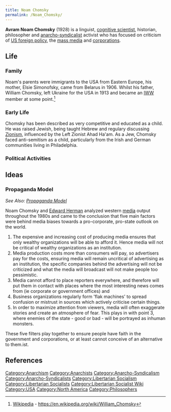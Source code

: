 ```yaml
---
title: Noam Chomsky
permalink: /Noam_Chomsky/
---
```


**Avram Noam Chomsky** (1928) is a linguist, [cognitive
scientist](Science.md "wikilink"), historian, philosopher and
[anarcho-syndicalist](Anarcho-Syndicalism.md "wikilink") activist who has
focused on criticism of [US foreign
policy](US_Foreign_Policy.md "wikilink"), the [mass
media](Mass_Media.md "wikilink") and
[corporations](corporations.md "wikilink").

## Life

### Family

Noam's parents were immigrants to the USA from Eastern Europe, his
mother, Elsie Simonofsky, came from Belarus in 1906. Whilst his father,
William Chomsky, left Ukraine for the USA in 1913 and became an
[IWW](Industrial_Workers_of_the_World.md "wikilink") member at some
point.[^1]

### Early Life

Chomsky has been described as very competitive and educated as a child.
He was raised Jewish, being taught Hebrew and regulary discussing
[Zionism](Zionism.md "wikilink"), influenced by the Left Zionist Ahad
Ha'am. As a Jew, Chomsky faced anti-semitism as a child, particularly
from the Irish and German communities living in Philadelphia.

### Political Activities

## Ideas

### Propaganda Model

*See Also: [Propaganda Model](Propaganda_Model.md "wikilink")*

Noam Chomsky and [Edward Herman](Edward_Herman.md "wikilink") analyzed
western [media](media.md "wikilink") output throughout the 1980s and came
to the conclusion that five main factors were behind media biases
towards a pro-corporate, pro-state outlook on the world.

1.  The expensive and increasing cost of producing media ensures that
    only wealthy organizations will be able to afford it. Hence media
    will not be critical of wealthy organizations as an institution.
2.  Media production costs more than consumers will pay, so advertisers
    pay for the costs, ensuring media will remain uncritical of
    advertising as an institution, the specific companies behind the
    advertising will not be criticized and what the media will broadcast
    will not make people too pessimistic.
3.  Media cannot afford to place reporters everywhere, and therefore
    will put them in contact with places where the most interesting news
    comes from (ie corporate or government offices) and
4.  Business organizations regularly form 'flak machines' to spread
    confusion or mistrust in sources which actively criticise certain
    things.
5.  In order to maximize attention from viewers, media will often
    exaggerate stories and create an atmosphere of fear. This plays in
    with point 3, where enemies of the state - good or bad - will be
    portrayed as inhuman monsters.

These five filters play together to ensure people have faith in the
government and corporations, or at least cannot conceive of an
alternative to them.ist.

## References

<references />

[Category:Anarchism](Category:Anarchism.md "wikilink")
[Category:Anarchists](Category:Anarchists.md "wikilink")
[Category:Anarcho-Syndicalism](Category:Anarcho-Syndicalism.md "wikilink")
[Category:Anarcho-Syndicalists](Category:Anarcho-Syndicalists.md "wikilink")
[Category:Libertarian
Socialism](Category:Libertarian_Socialism.md "wikilink")
[Category:Libertarian
Socialists](Category:Libertarian_Socialists.md "wikilink")
[Category:Libertarian Socialist
Wiki](Category:Libertarian_Socialist_Wiki.md "wikilink")
[Category:USA](Category:USA.md "wikilink") [Category:North
America](Category:North_America.md "wikilink")
[Category:Philosophers](Category:Philosophers.md "wikilink")

[^1]: [Wikipedia](Wikipedia.md "wikilink") -
    <https://en.wikipedia.org/wiki/William_Chomsky>